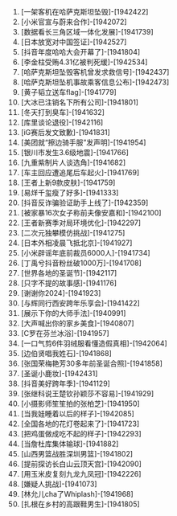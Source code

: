 
1. [一架客机在哈萨克斯坦坠毁]-[1942422]
1. [小米官宣与蔚来合作]-[1942072]
1. [数据看长三角区域一体化发展]-[1941739]
1. [日本放宽对中国签证]-[1942527]
1. [抖音年度哈哈大会开幕了]-[1941804]
1. [李金柱受贿4.31亿被判死缓]-[1942534]
1. [哈萨克斯坦坠毁客机曾发求救信号]-[1942437]
1. [哈萨克斯坦坠机事故乘客信息公布]-[1942473]
1. [黄子韬立送车flag]-[1941779]
1. [大冰已注销名下所有公司]-[1941801]
1. [冬天打到臭车]-[1941632]
1. [库里谈论退役]-[1942116]
1. [iG赛后发文致歉]-[1941831]
1. [美团就“擦边骑手服”发声明]-[1941954]
1. [银川市发生3.6级地震]-[1941766]
1. [九重紫制片人谈选角]-[1941682]
1. [车主回应遭追尾后车起火]-[1941769]
1. [王者上新9款皮肤]-[1941759]
1. [易烊千玺瘦了好多]-[1941333]
1. [抖音反诈骗验证助手上线了]-[1942359]
1. [被家暴16次女子称前夫像安嘉和]-[1942100]
1. [王者新赛季对局环境优化]-[1942297]
1. [二次元独攀模仿挑战]-[1941275]
1. [日本外相凌晨飞抵北京]-[1941927]
1. [小米辟谣年底前裁员6000人]-[1941734]
1. [丁禹兮抖音粉丝破1000万]-[1941708]
1. [世界各地的圣诞节]-[1942117]
1. [只字不提的故事感]-[1941176]
1. [谢谢你2024]-[1941923]
1. [与辉同行西安跨年乐享会]-[1941422]
1. [展示下你的大师手法]-[1940991]
1. [大声喊出你的家乡美食]-[1940807]
1. [C罗在芬兰冰浴]-[1941957]
1. [一口气剪6件羽绒服看懂造假真相]-[1942064]
1. [边伯贤唱我姓石]-[1941868]
1. [张国荣梅艳芳30多年前圣诞合照]-[1941858]
1. [圣诞小鹿妆]-[1942431]
1. [抖音美好跨年季]-[1941129]
1. [张继科说王楚钦孙颖莎不容易]-[1941929]
1. [小摄影师笙笙拍的张柏芝]-[1941950]
1. [当我娃睡着以后的样子]-[1942085]
1. [全国各地的花灯卷起来了]-[1941723]
1. [把鸡蛋做成吃不起的样子]-[1942293]
1. [当詹杜库集体输球]-[1941882]
1. [山西男篮战胜深圳男篮]-[1941802]
1. [提前探访长白山云顶天宫]-[1942090]
1. [用玉米皮复刻九龙九凤冠]-[1942226]
1. [嫌疑人挑战]-[1941073]
1. [林允儿cha了Whiplash]-[1941968]
1. [扎根在乡村的高跟鞋男生]-[1941805]